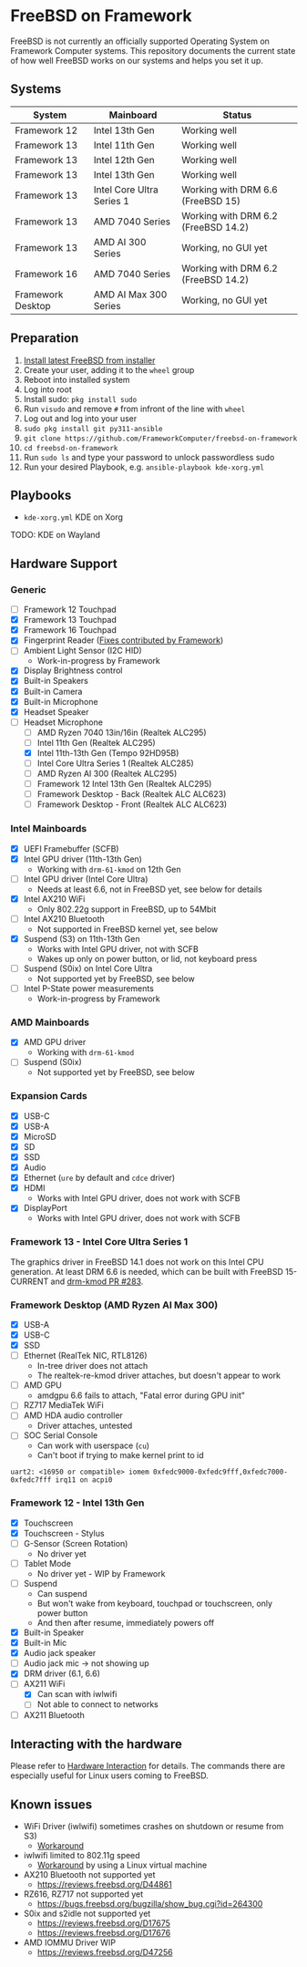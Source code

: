 # FreeBSD on Framework

FreeBSD is not currently an officially supported Operating System on Framework
Computer systems. This repository documents the current state of how well
FreeBSD works on our systems and helps you set it up.

## Systems

| System            | Mainboard                 | Status                              |
|-------------------| --------------------------|-------------------------------------|
| Framework 12      | Intel 13th Gen            | Working well                        |
| Framework 13      | Intel 11th Gen            | Working well                        |
| Framework 13      | Intel 12th Gen            | Working well                        |
| Framework 13      | Intel 13th Gen            | Working well                        |
| Framework 13      | Intel Core Ultra Series 1 | Working with DRM 6.6 (FreeBSD 15)   |
| Framework 13      | AMD 7040 Series           | Working with DRM 6.2 (FreeBSD 14.2) |
| Framework 13      | AMD AI 300 Series         | Working, no GUI yet                 |
| Framework 16      | AMD 7040 Series           | Working with DRM 6.2 (FreeBSD 14.2) |
| Framework Desktop | AMD AI Max 300 Series     | Working, no GUI yet                 |

## Preparation

1. [Install latest FreeBSD from installer](installation-instructions.md)
2. Create your user, adding it to the `wheel` group
3. Reboot into installed system
4. Log into root
5. Install sudo: `pkg install sudo`
6. Run `visudo` and remove `#` from infront of the line with `wheel`
7. Log out and log into your user
8. `sudo pkg install git py311-ansible`
9. `git clone https://github.com/FrameworkComputer/freebsd-on-framework`
10. `cd freebsd-on-framework`
11. Run `sudo ls` and type your password to unlock passwordless sudo
12. Run your desired Playbook, e.g. `ansible-playbook kde-xorg.yml`

## Playbooks

- `kde-xorg.yml` KDE on Xorg

TODO: KDE on Wayland

## Hardware Support

### Generic

- [ ] Framework 12 Touchpad
- [x] Framework 13 Touchpad
- [x] Framework 16 Touchpad
- [x] Fingerprint Reader ([Fixes contributed by Framework](fingerprint-reader.md))
- [ ] Ambient Light Sensor (I2C HID)
  - Work-in-progress by Framework
- [x] Display Brightness control
- [x] Built-in Speakers
- [x] Built-in Camera
- [x] Built-in Microphone
- [x] Headset Speaker
- [ ] Headset Microphone
  - [ ] AMD Ryzen 7040 13in/16in (Realtek ALC295)
  - [ ] Intel 11th Gen (Realtek ALC295)
  - [x] Intel 11th-13th Gen (Tempo 92HD95B)
  - [ ] Intel Core Ultra Series 1 (Realtek ALC285)
  - [ ] AMD Ryzen AI 300 (Realtek ALC295)
  - [ ] Framework 12 Intel 13th Gen (Realtek ALC295)
  - [ ] Framework Desktop - Back (Realtek ALC ALC623)
  - [ ] Framework Desktop - Front (Realtek ALC ALC623)

### Intel Mainboards

- [x] UEFI Framebuffer (SCFB)
- [x] Intel GPU driver (11th-13th Gen)
  - Working with `drm-61-kmod` on 12th Gen
- [ ] Intel GPU driver (Intel Core Ultra)
  - Needs at least 6.6, not in FreeBSD yet, see below for details
- [x] Intel AX210 WiFi
  - Only 802.22g support in FreeBSD, up to 54Mbit
- [ ] Intel AX210 Bluetooth
  - Not supported in FreeBSD kernel yet, see below
- [x] Suspend (S3) on 11th-13th Gen
  - Works with Intel GPU driver, not with SCFB
  - Wakes up only on power button, or lid, not keyboard press
- [ ] Suspend (S0ix) on Intel Core Ultra
  - Not supported yet by FreeBSD, see below
- [ ] Intel P-State power measurements
  - Work-in-progress by Framework

### AMD Mainboards

- [x] AMD GPU driver
  - Working with `drm-61-kmod`
- [ ] Suspend (S0ix)
  - Not supported yet by FreeBSD, see below

### Expansion Cards

- [x] USB-C
- [x] USB-A
- [x] MicroSD
- [x] SD
- [x] SSD
- [x] Audio
- [x] Ethernet (`ure` by default and `cdce` driver)
- [x] HDMI
  - Works with Intel GPU driver, does not work with SCFB
- [x] DisplayPort
  - Works with Intel GPU driver, does not work with SCFB

### Framework 13 - Intel Core Ultra Series 1

The graphics driver in FreeBSD 14.1 does not work on this Intel CPU generation.
At least DRM 6.6 is needed, which can be built with FreeBSD 15-CURRENT and [drm-kmod PR #283](https://github.com/freebsd/drm-kmod/pull/283).

### Framework Desktop (AMD Ryzen AI Max 300)
- [x] USB-A
- [x] USB-C
- [x] SSD
- [ ] Ethernet (RealTek NIC, RTL8126)
  - In-tree driver does not attach
  - The realtek-re-kmod driver attaches, but doesn't appear to work
- [ ] AMD GPU
  - amdgpu 6.6 fails to attach, "Fatal error during GPU init"
- [ ] RZ717 MediaTek WiFi
- [ ] AMD HDA audio controller
  - Driver attaches, untested
- [ ] SOC Serial Console
  - Can work with userspace (`cu`)
  - Can't boot if trying to make kernel print to id

```
uart2: <16950 or compatible> iomem 0xfedc9000-0xfedc9fff,0xfedc7000-0xfedc7fff irq11 on acpi0
```

### Framework 12 - Intel 13th Gen

- [x] Touchscreen
- [x] Touchscreen - Stylus
- [ ] G-Sensor (Screen Rotation)
  - No driver yet
- [ ] Tablet Mode
  - No driver yet - WIP by Framework
- [ ] Suspend
  - Can suspend
  - But won't wake from keyboard, touchpad or touchscreen, only power button
  - And then after resume, immediately powers off
- [x] Built-in Speaker
- [x] Built-in Mic
- [x] Audio jack speaker
- [ ] Audio jack mic -> not showing up
- [x] DRM driver (6.1, 6.6)
- [ ] AX211 WiFi
  - [x] Can scan with iwlwifi
  - [ ] Not able to connect to networks
- [ ] AX211 Bluetooth

## Interacting with the hardware

Please refer to [Hardware Interaction](hardware-interaction.md) for details.
The commands there are especially useful for Linux users coming to FreeBSD.

## Known issues

- WiFi Driver (iwlwifi) sometimes crashes on shutdown or resume from S3)
  - [Workaround](https://bugs.freebsd.org/bugzilla/show_bug.cgi?id=263632)
- iwlwifi limited to 802.11g speed
  - [Workaround](https://github.com/pgj/freebsd-wifibox) by using a Linux virtual machine
- AX210 Bluetooth not supported yet
  - https://reviews.freebsd.org/D44861
- RZ616, RZ717 not supported yet
  - https://bugs.freebsd.org/bugzilla/show_bug.cgi?id=264300
- S0ix and s2idle not supported yet
    - https://reviews.freebsd.org/D17675
    - https://reviews.freebsd.org/D17676
- AMD IOMMU Driver WIP
  - https://reviews.freebsd.org/D47256
